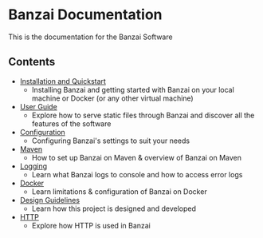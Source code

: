 # Banzai Documentation
This is the documentation for the Banzai Software

## Contents
* [Installation and Quickstart](Installation%20and%20Quickstart.md)
    * Installing Banzai and getting started with Banzai on your local machine or Docker (or any other virtual machine)
* [User Guide](User-Guide.md)
    * Explore how to serve static files through Banzai and discover all the features of the software
* [Configuration](Configuration.md)
    * Configuring Banzai's settings to suit your needs
* [Maven](Maven.md)
    * How to set up Banzai on Maven & overview of Banzai on Maven
* [Logging](Logging.md)
    * Learn what Banzai logs to console and how to access error logs
* [Docker](Docker.md)
    * Learn limitations & configuration of Banzai on Docker
* [Design Guidelines](./Design%20Guidelines.md)
    * Learn how this project is designed and developed
* [HTTP](Http.md)
    * Explore how HTTP is used in Banzai

       